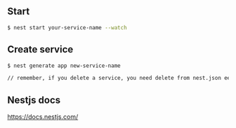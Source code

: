 
## Start

```bash
$ nest start your-service-name --watch
```


## Create service

```bash
$ nest generate app new-service-name

// remember, if you delete a service, you need delete from nest.json ee
```

## Nestjs docs 

https://docs.nestjs.com/
